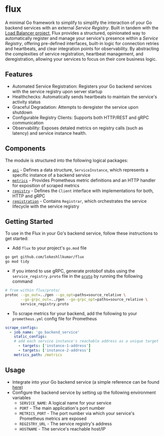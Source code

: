 # flux

A minimal Go framework to simplify to simplify the interaction of your Go backend services with an external *Service Registry*. Built in tandem with the [Load Balancer project](https://github.com/lokeshllkumar/load-balancer), Flux provides a structured, opinionated way to automatically register and manage your service's presence within a *Service Registry*, offering pre-defined interfaces, built-in logic for connection retries and heartbeats, and clear integration points for observability. By abstracting the complexities of service registration, heartbeat management, and deregistration, allowing your services to focus on their core business logic.

## Features

- Automated Service Registration: Registers your Go backend services with the service registry upon server startup
- Healthchecks: Automatically sends heartbeats to maintain the service's activity status
- Graceful Degradation: Attempts to deregister the service upon shutdown
- Configurable Registry Clients: Supports both HTTP/REST and gRPC communication
- Observability: Exposes detaled metrics on registry calls (such as latency) and service instance health.

## Components

The module is structured into the following logical packages:
- [```api```](https://github.com/lokeshllkumar/flux/tree/main/api) - Defines a data structure, ```ServiceInstance```, which represents a specific instance of a backend service
- [```metrics```](https://github.com/lokeshllkumar/flux/tree/main/metrics) - Provides Prometheus metric definitions and an HTTP handler for exposition of scraped metrics
- [```registry```](https://github.com/lokeshllkumar/flux/tree/main/registry) - Defines the ```Client``` interface with implementations for both, HTTP and gRPC
- [```registration```](https://github.com/lokeshllkumar/flux/tree/main/registration) - Contains ```Registrar```, which orchestrates the service lifecycle with the service registry

## Getting Started

To use in the Flux in your Go's backend service, follow these instructions to get started:

- Add ```flux``` to your project's ```go.mod``` file
```bash
go get github.com/lokeshllkumar/flux
go mod tidy
```

- If you intend to use gRPC, generate protobof stubs using the ```service_registry.proto``` file in the [```proto```](https://github.com/lokeshllkumar/flux/tree/main/proto) by running the following command
```bash
# from within flux/proto/
protoc --go_out=../gen --go_opt=paths=source_relative \
       --go-grpc_out=../gen --go-grpc_opt=paths=source_relative \
       service_registry.proto
```
- To scrape metrics for your backend, add the following to your ```prometheus.yml``` config file for Prometheus
```yaml
scrape_configs:
  - job_name: 'go_backend_service'
    static_configs:
    # add each service instance's reachable address as a unique target for Prometheus to scrape metrics from
      - targets: ['instance-1-address']
      - targets: ['instance-2-address']
    metrics_path: /metrics
```

## Usage

- Integrate into your Go backend service (a simple reference can be found [here](https://github.com/lokeshllkumar/flux/tree/main/examples/go-backend-service))
- Configure the backend service by setting up the following environment variables
    - ```SERVICE_NAME```: A logical name for your service
    - ```PORT``` - The main application's port number
    - ```METRICS_PORT``` - The port number via which your service's Prometheus metrics are exposed
    - ```REGISTRY_URL``` - The service registry's address
    - ```HOSTNAME``` - The service's reachable host/IP